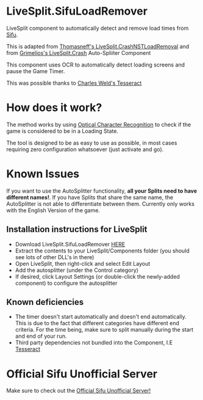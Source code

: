 # LiveSplit.SifuLoadRemover
LiveSplit component to automatically detect and remove load times from [Sifu](https://www.epicgames.com/store/en-US/p/sifu).

This is adapted from [Thomasneff's LiveSplit.CrashNSTLoadRemoval](https://github.com/thomasneff/LiveSplit.CrashNSTLoadRemoval "Thomasneff's LiveSplit.CrashNSTLoadRemoval")
and from [Grimelios's LiveSplit.Crash](https://github.com/Grimelios/LiveSplit.Crash "Grimelios's LiveSplit.Crash") Auto-Spliiter Component

This component uses OCR to automatically detect loading screens and pause the Game Timer.

This was possible thanks to [Charles Weld's Tesseract](https://github.com/charlesw/tesseract)

# How does it work?
The method works by using [Optical Character Recognition](https://en.wikipedia.org/wiki/Optical_character_recognition) to check if the game is considered to be in a Loading State.

The tool is designed to be as easy to use as possible, in most cases requiring zero configuration whatsoever (just activate and go).

# Known Issues

If you want to use the AutoSplitter functionality, **all your Splits need to have different names!**. If you have Splits that share the same name, the AutoSplitter is not able to differentiate between them.
Currently only works with the English Version of the game.

## Installation instructions for LiveSplit

- Download LiveSplit.SifuLoadRemover [HERE](https://github.com/JmBergamoJ/LiveSplit.SifuLoadRemover/raw/master/Download/LiveSplit.SifuLoadRemover.zip)
- Extract the contents to your LiveSplit/Components folder (you should see lots of other DLL's in there)
- Open LiveSplit, then right-click and select Edit Layout
- Add the autosplitter (under the Control category)
- If desired, click Layout Settings (or double-click the newly-added component) to configure the autosplitter

## Known deficiencies

- The timer doesn't start automatically and doesn't end automatically. This is due to the fact that different categories have different end criteria. For the time being, make sure to split manually during the start and end of your run.
- Third party dependencies not bundled into the Component, I.E [Tesseract](https://github.com/charlesw/tesseract)

# Official Sifu Unofficial Server

Make sure to check out the [Official Sifu Unofficial Server!](https://discord.gg/9t9UvRfm)
